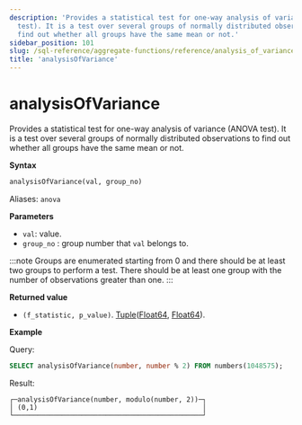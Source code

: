 ```yaml
---
description: 'Provides a statistical test for one-way analysis of variance (ANOVA
  test). It is a test over several groups of normally distributed observations to
  find out whether all groups have the same mean or not.'
sidebar_position: 101
slug: /sql-reference/aggregate-functions/reference/analysis_of_variance
title: 'analysisOfVariance'
---
```


# analysisOfVariance

Provides a statistical test for one-way analysis of variance (ANOVA test). It is a test over several groups of normally distributed observations to find out whether all groups have the same mean or not. 

**Syntax**

```sql
analysisOfVariance(val, group_no)
```

Aliases: `anova`

**Parameters**
- `val`: value. 
- `group_no` : group number that `val` belongs to.

:::note
Groups are enumerated starting from 0 and there should be at least two groups to perform a test.
There should be at least one group with the number of observations greater than one.
:::

**Returned value**

- `(f_statistic, p_value)`. [Tuple](../../data-types/tuple.md)([Float64](../../data-types/float.md), [Float64](../../data-types/float.md)).

**Example**

Query:

```sql
SELECT analysisOfVariance(number, number % 2) FROM numbers(1048575);
```

Result:

```response
┌─analysisOfVariance(number, modulo(number, 2))─┐
│ (0,1)                                         │
└───────────────────────────────────────────────┘
```
